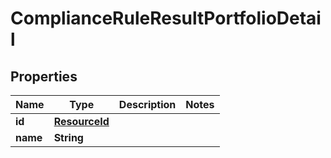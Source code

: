 

# ComplianceRuleResultPortfolioDetail


## Properties

Name | Type | Description | Notes
------------ | ------------- | ------------- | -------------
**id** | [**ResourceId**](ResourceId.md) |  | 
**name** | **String** |  | 



